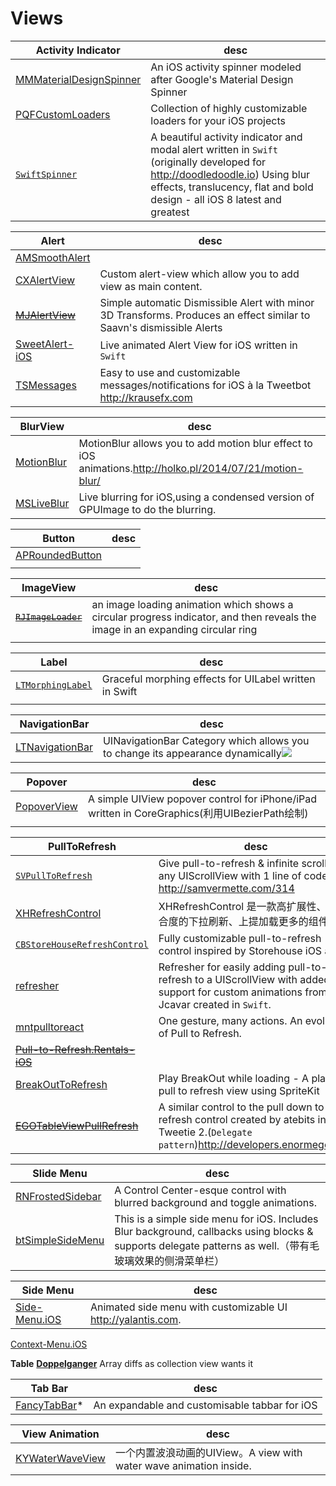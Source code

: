 # Views

**Activity Indicator**|desc
----------------------|----
[MMMaterialDesignSpinner](https://github.com/misterwell/MMMaterialDesignSpinner) | An iOS activity spinner modeled after Google's Material Design Spinner
[PQFCustomLoaders](https://github.com/poolqf/PQFCustomLoaders)| Collection of highly customizable loaders for your iOS projects
[`SwiftSpinner`](https://github.com/icanzilb/SwiftSpinner)| A beautiful activity indicator and modal alert written in `Swift` (originally developed for <http://doodledoodle.io>) Using blur effects, translucency, flat and bold design - all iOS 8 latest and greatest


**Alert**|desc
---------|----
[AMSmoothAlert](https://github.com/mtonio91/AMSmoothAlert)|
[CXAlertView](https://github.com/ChrisXu1221/CXAlertView) | Custom alert-view which allow you to add view as main content.
~~[MJAlertView](https://github.com/mayuur/MJAlertView)~~|Simple automatic Dismissible Alert with minor 3D Transforms. Produces an effect similar to Saavn's dismissible Alerts
[SweetAlert-iOS](https://github.com/codestergit/SweetAlert-iOS) | Live animated Alert View for iOS written in `Swift`
[TSMessages](https://github.com/KrauseFx/TSMessages)|Easy to use and customizable messages/notifications for iOS à la Tweetbot <http://krausefx.com>

**BlurView**|desc
------------|----
[MotionBlur](https://github.com/fastred/MotionBlur)|MotionBlur allows you to add motion blur effect to iOS animations.<http://holko.pl/2014/07/21/motion-blur/>
[MSLiveBlur](https://github.com/mspensieri/MSLiveBlur)|Live blurring for iOS,using a condensed version of GPUImage to do the blurring.

|**Button**|desc|
|---------|----|
|[APRoundedButton](https://github.com/elpsk/APRoundedButton)||
|[]()||

|**ImageView**|desc|
|---------|----|
|~~[`RJImageLoader`](https://github.com/elpsk/APRoundedButton)~~|an image loading animation which shows a circular progress indicator, and then reveals the image in an expanding circular ring|
|[]()||

|**Label**|desc|
|---------|----|
|[`LTMorphingLabel`](https://github.com/lexrus/LTMorphingLabel)|Graceful morphing effects for UILabel written in Swift|
|[]()||

**NavigationBar**|desc
-----------------|----
[LTNavigationBar](https://github.com/ltebean/LTNavigationBar) | UINavigationBar Category which allows you to change its appearance dynamically![](https://maniacdev.com/wp-content/uploads/2015/02/LTNavigationBar.gif)

**Popover**|desc
-----------|----
[PopoverView](https://github.com/runway20/PopoverView)|A simple UIView popover control for iPhone/iPad written in CoreGraphics(利用UIBezierPath绘制)|
|[]()||

**PullToRefresh**|desc
-----------------|----
[`SVPullToRefresh`](https://github.com/samvermette/SVPullToRefresh) |Give pull-to-refresh & infinite scrolling to any UIScrollView with 1 line of code. <http://samvermette.com/314>
[XHRefreshControl](https://github.com/xhzengAIB/XHRefreshControl) |XHRefreshControl 是一款高扩展性、低耦合度的下拉刷新、上提加载更多的组件。
[`CBStoreHouseRefreshControl`](https://github.com/coolbeet/CBStoreHouseRefreshControl) |Fully customizable pull-to-refresh control inspired by Storehouse iOS app.
[refresher](https://github.com/jcavar/refresher) | Refresher for easily adding pull-to-refresh to a UIScrollView with added support for custom animations from Jcavar created in `Swift`.
[mntpulltoreact](https://github.com/mentionapp/mntpulltoreact) | One gesture, many actions. An evolution of Pull to Refresh.
~~[Pull-to-Refresh.Rentals-iOS](https://github.com/Yalantis/Pull-to-Refresh.Rentals-iOS)~~ |
[BreakOutToRefresh](https://github.com/dasdom/BreakOutToRefresh) | Play BreakOut while loading - A playable pull to refresh view using SpriteKit
~~[EGOTableViewPullRefresh](https://github.com/enormego/EGOTableViewPullRefresh)~~ | A similar control to the pull down to refresh control created by atebits in Tweetie 2.(`Delegate pattern`)<http://developers.enormego.com>

**Slide Menu**|desc
--------------|----
[RNFrostedSidebar](https://github.com/rnystrom/RNFrostedSidebar) |A Control Center-esque control with blurred background and toggle animations.
[btSimpleSideMenu](https://github.com/balram3429/btSimpleSideMenu) | This is a simple side menu for iOS. Includes Blur background, callbacks using blocks & supports delegate patterns as well.（带有毛玻璃效果的侧滑菜单栏）

**Side Menu**|desc
-------------|----
[Side-Menu.iOS](https://github.com/Yalantis/Side-Menu.iOS) |Animated side menu with customizable UI <http://yalantis.com>.
[Context-Menu.iOS](https://github.com/Yalantis/Context-Menu.iOS)


**Table**
**[Doppelganger](https://github.com/Wondermall/Doppelganger)**
Array diffs as collection view wants it

**Tab Bar**|desc
-----------|----
[FancyTabBar](https://github.com/marvelapp/FancyTabBar)* | An expandable and customisable tabbar for iOS

|**View Animation**|desc|
|-------------|----|
| [KYWaterWaveView](https://github.com/KittenYang/KYWaterWaveView) | 一个内置波浪动画的UIView。A view with water wave animation inside.|
